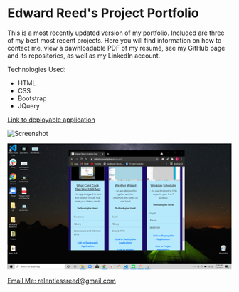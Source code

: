 <h1>Edward Reed's Project Portfolio</h1>

This is a most recently updated version of my portfolio. Included are three of my best most recent projects. Here you will find information on how to contact me, view a dawnloadable PDF of my resumé, see my GitHub page and its repositories, as well as my LinkedIn account.

Technologies Used:

- HTML
- CSS
- Bootstrap
- JQuery

[Link to deployable application](https://relentlessreed.github.io/week8/)

![Screenshot](portfoliodemo.gif)

![Screenshot](portfolioscreenshot.png)

[Email Me: relentlessreed@gmail.com](mailto:relentlessreed@gmail.com?subject=GitHub)
